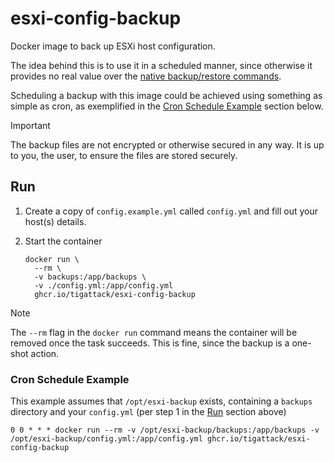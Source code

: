 # esxi-config-backup

Docker image to back up ESXi host configuration.

The idea behind this is to use it in a scheduled manner, since otherwise it provides no real value over the [native backup/restore commands](https://kb.vmware.com/s/article/2042141).

Scheduling a backup with this image could be achieved using something as simple as cron, as exemplified in the [Cron Schedule Example](#cron-schedule-example) section below.

> [!IMPORTANT]  
> The backup files are not encrypted or otherwise secured in any way. It is up to you, the user, to ensure the files are stored securely.

## Run

1. Create a copy of `config.example.yml` called `config.yml` and fill out your host(s) details.

2. Start the container
    ```shell
    docker run \
      --rm \
      -v backups:/app/backups \
      -v ./config.yml:/app/config.yml
      ghcr.io/tigattack/esxi-config-backup
    ```

> [!NOTE]  
> The `--rm` flag in the `docker run` command means the container will be removed once the task succeeds. This is fine, since the backup is a one-shot action.

### Cron Schedule Example

This example assumes that `/opt/esxi-backup` exists, containing a `backups` directory and your `config.yml` (per step 1 in the [Run](#run) section above)

`0 0 * * * docker run --rm -v /opt/esxi-backup/backups:/app/backups -v /opt/esxi-backup/config.yml:/app/config.yml ghcr.io/tigattack/esxi-config-backup`
